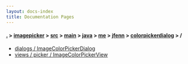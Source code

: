 ```yaml
---
layout: docs-index
title: Documentation Pages
---
```

#### [.](./../../../../../../../index) > [imagepicker](./../../../../../../index) > [src](./../../../../../index) > [main](./../../../../index) > [java](./../../../index) > [me](./../../index) > [jfenn](./../index) > [colorpickerdialog](./index) > **/**

- [dialogs / ImageColorPickerDialog](dialogs/ImageColorPickerDialog)
- [views / picker / ImageColorPickerView](views/picker/ImageColorPickerView)
